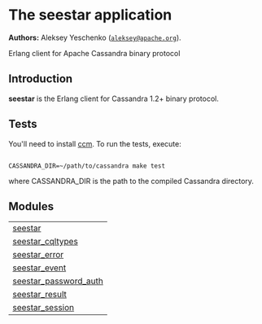 

# The seestar application #

__Authors:__ Aleksey Yeschenko ([`aleksey@apache.org`](mailto:aleksey@apache.org)).

Erlang client for Apache Cassandra binary protocol


## Introduction ##


<strong>seestar</strong>
 is the Erlang client for Cassandra 1.2+ binary protocol.


## Tests ##

You'll need to install [ccm](https://github.com/pcmanus/ccm).
To run the tests, execute:

```

CASSANDRA_DIR=~/path/to/cassandra make test

```
where CASSANDRA_DIR is the path to the compiled Cassandra directory.


## Modules ##


<table width="100%" border="0" summary="list of modules">
<tr><td><a href="seestar.md" class="module">seestar</a></td></tr>
<tr><td><a href="seestar_cqltypes.md" class="module">seestar_cqltypes</a></td></tr>
<tr><td><a href="seestar_error.md" class="module">seestar_error</a></td></tr>
<tr><td><a href="seestar_event.md" class="module">seestar_event</a></td></tr>
<tr><td><a href="seestar_password_auth.md" class="module">seestar_password_auth</a></td></tr>
<tr><td><a href="seestar_result.md" class="module">seestar_result</a></td></tr>
<tr><td><a href="seestar_session.md" class="module">seestar_session</a></td></tr></table>

